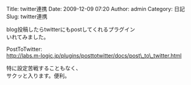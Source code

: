 Title: twitter連携
Date: 2009-12-09 07:20
Author: admin
Category: 日記
Slug: twitter連携

blog投稿したらtwitterにもpostしてくれるプラグイン  
いれてみました。

PostToTwitter:  
http://labs.m-logic.jp/plugins/posttotwitter/docs/post\_to\_twitter.html

特に設定苦戦することもなく、  
サクッと入ります。便利。
